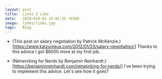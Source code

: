 ```yaml
---
layout: post
title:  Links I Like
date:   2020-010-01 15:01:35 +0300
image:  links/links.jpg
tags:   Blog
---
```


* (This post on salary negotiation by Patrick McKenzie.)[https://www.kalzumeus.com/2012/01/23/salary-negotiation/] Thanks to this advice I got $6000 more at my first job.

* (Networking for Nerds by Benjamin Reinhardt.)[https://benjaminreinhardt.com/networking-for-nerds/] I've been trying to implement this advice. Let's see how it goes?
